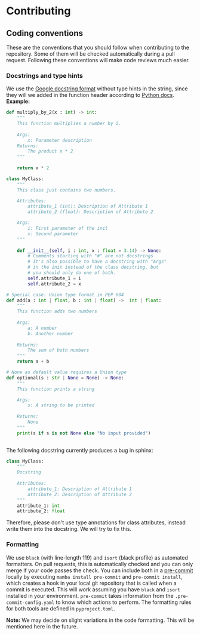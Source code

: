 # Contributing

## Coding conventions

These are the conventions that you should follow when contributing to the repository. Some of them will be checked automatically during a pull request. Following these conventions will make code reviews much easier.

### Docstrings and type hints

We use the [Google docstring format](https://www.sphinx-doc.org/en/master/usage/extensions/example_google.html) without type hints in the string, since they will we added in the function header according to [Python docs](https://docs.python.org/3/library/typing.html). 
**Example:**

```python
def multiply_by_2(x : int) -> int:
    """
    This function multiplies a number by 2.
    
    Args:
        x: Parameter description
    Returns:
        The product x * 2
    """
    
    return x * 2

class MyClass:
    """
    This class just contains two numbers.

    Attributes:
        attribute_1 (int): Description of Attribute 1
        attribute_2 (float): Description of Attribute 2

    Args:
        i: First parameter of the init
        x: Second parameter
    """
    
    def __init__(self, i : int, x : float = 3.14) -> None:
        # Comments starting with "#" are not docstrings
        # It's also possible to have a docstring with "Args"
        # in the init instead of the class docstring, but 
        # you should only do one of both.
        self.attribute_1 = i
        self.attribute_2 = x

# Special case: Union type format in PEP 604
def add(a : int | float, b : int | float) ->  int | float:
    """
    This function adds two numbers
    
    Args:
        a: A number
        b: Another number
    
    Returns:
        The sum of both numbers
    """
    return a + b

# None as default value requires a Union type
def optional(s : str | None = None) -> None:
    """
    This function prints a string

    Args:
        s: A string to be printed
    
    Returns:
        None
    """
    print(s if s is not None else "No input provided")
    
```

The following docstring currently produces a bug in sphinx:

```python
class MyClass:
    """
    Docstring
 
    Attributes:
        attribute_1: Description of Attribute 1
        attribute_2: Description of Attribute 2
    """
    attribute_1: int
    attribute_2: float
```
Therefore, please don't use type annotations for class attributes, instead write them into the docstring. We will try to fix this.

### Formatting

We use `black` (with line-length 119) and `isort` (black profile) as automated formatters. On pull requests, this is automatically checked and you can only merge if your code passes the check. You can include both in a 
[pre-commit](https://pre-commit.com/) locally by executing `mamba install pre-commit` and `pre-commit install`, which creates a hook in your local git repository that is called when a commit is executed. 
This will work assuming you have `black` and `isort` installed in your environment. `pre-commit` takes information from the `.pre-commit-config.yaml` to know which actions to perform. The formatting rules for both tools are defined in `pyproject.toml`.

**Note:** We may decide on slight variations in the code formatting. This will be mentioned here in the future.
